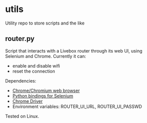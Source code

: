# utils
Utility repo to store scripts and the like

## router.py
Script that interacts with a Livebox router through its web UI, using Selenium and Chrome. Currently it can:

- enable and disable wifi
- reset the connection

Dependencies:

- [Chrome/Chromium web browser](https://www.chromium.org/Home)
- [Python bindings for Selenium](https://pypi.python.org/pypi/selenium)
- [Chrome Driver](https://sites.google.com/a/chromium.org/chromedriver/)
- Environment variables: ROUTER_UI_URL, ROUTER_UI_PASSWD

Tested on Linux.
